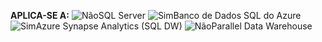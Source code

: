 <Token>**APLICA-SE A:** ![Não](media/no-icon.png)SQL Server ![Sim](media/yes-icon.png)Banco de Dados SQL do Azure ![Sim](media/yes-icon.png)Azure Synapse Analytics (SQL DW) ![Não](media/no-icon.png)Parallel Data Warehouse </Token>

